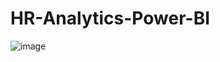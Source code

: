 # HR-Analytics-Power-BI
![image](https://github.com/musicallysouled/HR-Analytics-Power-BI/assets/88243330/bf4ad0c0-32f5-40a1-8dc9-71867d10b1d5)
